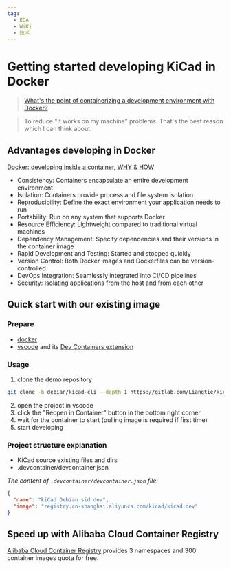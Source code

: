 ```yaml
---
tag:
  - EDA
  - WiKi
  - 技术
---
```


# Getting started developing KiCad in Docker

> [What's the point of containerizing a development environment with Docker?](https://www.reddit.com/r/docker/comments/tv7sqs/whats_the_point_of_containerizing_a_development/)

> To reduce "It works on my machine" problems. That's the best reason which I can think about.

## Advantages developing in Docker

[Docker: developing inside a container, WHY & HOW](https://medium.com/@mattiagazzola_95479/docker-developing-inside-a-container-why-how-bb0aa9cbe951)

- Consistency: Containers encapsulate an entire development environment
- Isolation: Containers provide process and file system isolation
- Reproducibility: Define the exact environment your application needs to run
- Portability: Run on any system that supports Docker
- Resource Efficiency: Lightweight compared to traditional virtual machines
- Dependency Management: Specify dependencies and their versions in the container image
- Rapid Development and Testing: Started and stopped quickly
- Version Control: Both Docker images and Dockerfiles can be version-controlled
- DevOps Integration: Seamlessly integrated into CI/CD pipelines
- Security: Isolating applications from the host and from each other

## Quick start with our existing image

### Prepare

- [docker](https://www.docker.com/)
- [vscode](https://code.visualstudio.com/) and its [Dev Containers extension](https://code.visualstudio.com/docs/devcontainers/containers)

### Usage

1. clone the demo repository

```bash
git clone -b debian/kicad-cli --depth 1 https://gitlab.com/Liangtie/kicad.git;
```

2. open the project in vscode
3. click the "Reopen in Container" button in the bottom right corner
4. wait for the container to start (pulling image is required if first time)
5. start developing

### Project structure explanation

- KiCad source existing files and dirs
- .devcontainer/devcontainer.json

_The content of `.devcontainer/devcontainer.json` file:_

```json
{
  "name": "kiCad Debian sid dev",
  "image": "registry.cn-shanghai.aliyuncs.com/kicad/kicad:dev"
}
```

## Speed up with Alibaba Cloud Container Registry

[Alibaba Cloud Container Registry](https://cr.console.aliyun.com) provides 3 namespaces and 300 container images quota for free.
